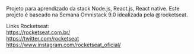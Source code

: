 Projeto para aprendizado da stack Node.js, React.js, React native.
Este projeto é baseado na Semana Omnistack 9.0 idealizada pela @rocketseat.

Links Rocketseat:<br>
https://rocketseat.com.br/<br>
https://twitter.com/rocketseat<br>
https://www.instagram.com/rocketseat_oficial/<br>
